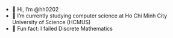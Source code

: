 - 👋 Hi, I’m @hh0202
- 🏫 I’m currently studying computer science at Ho Chi Minh City University of Science (HCMUS)
- 🤯 Fun fact: I failed Discrete Mathematics
<!---
hh0202/hh0202 is a ✨ special ✨ repository because its `README.md` (this file) appears on your GitHub profile.
You can click the Preview link to take a look at your changes.
--->
